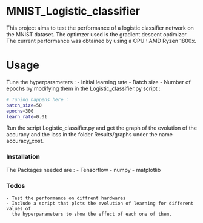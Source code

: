 # MNIST_Logistic_classifier

This project aims to test the performance of a logistic classifier network on the MNIST dataset. 
The optimzer used is the  gradient descent optimizer.
The current performance was obtained by using a CPU : AMD Ryzen 1800x.
# Usage
Tune the hyperparameters : 
    - Initial learning rate
    - Batch size
    - Number of epochs 
by modifying them in the Logistic_classifier.py script : 
```sh
# Tuning happens here : 
batch_size=50
epochs=300
learn_rate=0.01
```
Run the script Logistic_classifier.py and get the graph of the evolution of the accuracy and the loss in the folder Results/graphs under the name accuracy_cost.


### Installation

The Packages needed are :
    - Tensorflow 
    - numpy
    - matplotlib
  
### Todos  
    - Test the performance on diffrent hardwares
    - Include a script that plots the evolution of learning for different values of 
      the hyperparameters to show the effect of each one of them.

